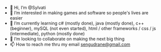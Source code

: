 - 👋 Hi, I’m @Sylvati
- 👀 I’m interested in making games and software so people's lives are easier
- 🌱 I’m currently learning c# (mostly done), java (mostly done), c++ (beginner), mySQL (not even started), html / other frameworks / css / js (intermediate), python (mostly done)
- 💞️ I’m looking to collaborate on making the next big thing
- 📫 How to reach me thru my email sengudrane@gmail.com

<!---
Sylvati/Sylvati is a ✨ special ✨ repository because its `README.md` (this file) appears on your GitHub profile.
You can click the Preview link to take a look at your changes.
--->
